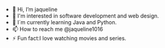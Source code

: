 - 👋 Hi, I’m jaqueline
- 👀 I'm interested in software development and web design.
- 🌱 I´m currently learning Java and Python.
- 📫 How to reach me @jaqueline1016
- ⚡ Fun fact:I love watching movies and series.
